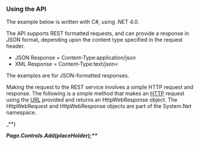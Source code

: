 

### Using the API

The example below is written with C#, using .NET 4.0.  

The API supports REST formatted requests, and can provide a response in JSON format, depending upon the content type specified in the request header.  

* JSON Response = Content-Type:application/json
* XML Response = Content-Type:text/json<

The examples are for JSON-formatted responses.  

Making the request to the REST service involves a simple HTTP request and response. The following is a simple method that makes an [HTTP](http://en.wikipedia.org/wiki/Hypertext_Transfer_Protocol) request using the [URL](http://en.wikipedia.org/wiki/Url) provided and returns an HttpWebResponse object. The HttpWebRequest and HttpWebResponse objects are part of the System.Net namespace.  

_**}

<em><strong> 

Page.Controls.Add(_placeHolder);**_  

